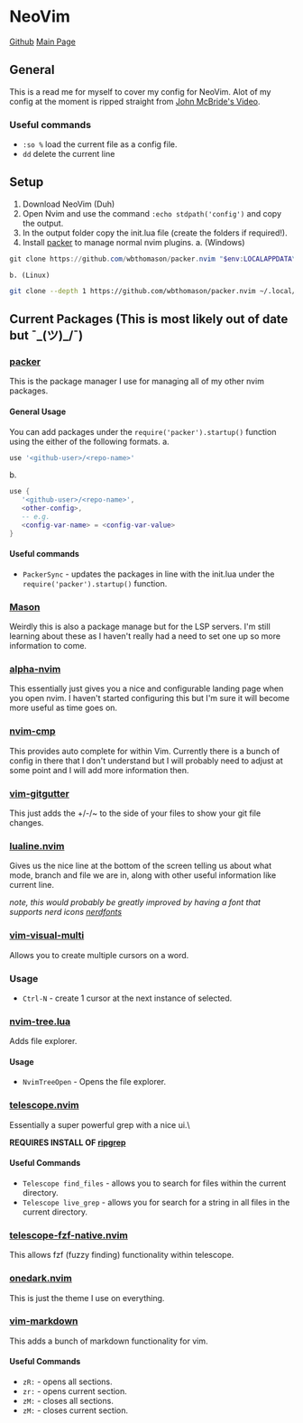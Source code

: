 # NeoVim
[Github](https://github.com/neovim/neovim/tree/master)
[Main Page](https://neovim.io/)

## General
This is a read me for myself to cover my config for NeoVim.
Alot of my config at the moment is ripped straight from [John McBride's Video](https://www.youtube.com/watch?v=XiHjS0CgbN4).

### Useful commands
- `:so %` load the current file as a config file.
- `dd` delete the current line

## Setup
1. Download NeoVim (Duh)
2. Open Nvim and use the command `:echo stdpath('config')` and copy the output.
3. In the output folder copy the init.lua file (create the folders if required!).
4. Install [packer](https://github.com/wbthomason/packer.nvim) to manage normal nvim plugins.
    a. (Windows)
```powershell
git clone https://github.com/wbthomason/packer.nvim "$env:LOCALAPPDATA\nvim-data\site\pack\packer\start\packer.nvim"
```

    b. (Linux)
```sh
git clone --depth 1 https://github.com/wbthomason/packer.nvim ~/.local/share/nvim/site/pack/packer/start/packer.nvim
```
## Current Packages (This is most likely out of date but ¯\_(ツ)_/¯)

### [packer](https://github.com/wbthomason/packer.nvim)
This is the package manager I use for managing all of my other nvim packages.

#### General Usage
You can add packages under the `require('packer').startup()` function using the either of the following formats.
a. 
```lua
use '<github-user>/<repo-name>'
```

b.
```lua
use {
   '<github-user>/<repo-name>',
   <other-config>,
   -- e.g.
   <config-var-name> = <config-var-value>
}
```

#### Useful commands
- `PackerSync` - updates the packages in line with the init.lua under the `require('packer').startup()` function.

### [Mason](https://github.com/williamboman/mason.nvim?tab=readme-ov-file#registries)
Weirdly this is also a package manage but for the LSP servers. I'm still learning about these as I haven't really had a need to set one up so more information to come.

### [alpha-nvim](https://github.com/goolord/alpha-nvim)
This essentially just gives you a nice and configurable landing page when you open nvim.
I haven't started configuring this but I'm sure it will become more useful as time goes on.

### [nvim-cmp](https://github.com/wbthomason/packer.nvim)
This provides auto complete for within Vim. Currently there is a bunch of config in there that I don't understand but I will probably need to adjust at some point and I will add more information then.

### [vim-gitgutter](https://github.com/airblade/vim-gitgutter)
This just adds the +/-/~ to the side of your files to show your git file changes.

### [lualine.nvim](https://github.com/nvim-lualine/lualine.nvim)
Gives us the nice line at the bottom of the screen telling us about what mode, branch and file we are in, along with other useful information like current line.

*note, this would probably be greatly improved by having a font that supports nerd icons [nerdfonts](https://www.nerdfonts.com/)*

### [vim-visual-multi](https://github.com/mg979/vim-visual-multi)
Allows you to create multiple cursors on a word.

### Usage
- `Ctrl-N` - create 1 cursor at the next instance of selected.

### [nvim-tree.lua](https://github.com/nvim-tree/nvim-tree.lua)
Adds file explorer.
#### Usage
- `NvimTreeOpen` - Opens the file explorer.

### [telescope.nvim](https://github.com/nvim-telescope/telescope.nvim)
Essentially a super powerful grep with a nice ui.\

**REQUIRES INSTALL OF [ripgrep](https://github.com/BurntSushi/ripgrep)**

#### Useful Commands
- `Telescope find_files` - allows you to search for files within the current directory.
- `Telescope live_grep` - allows you for search for a string in all files in the current directory.

### [telescope-fzf-native.nvim](https://github.com/nvim-telescope/telescope-fzf-native.nvim)
This allows fzf (fuzzy finding) functionality within telescope.

### [onedark.nvim](https://github.com/navarasu/onedark.nvim)
This is just the theme I use on everything.

### [vim-markdown](https://github.com/preservim/vim-markdown)
This adds a bunch of markdown functionality for vim.
#### Useful Commands
- `zR:` - opens all sections.
- `zr:` - opens current section.
- `zM:` - closes all sections.
- `zM:` - closes current section.
